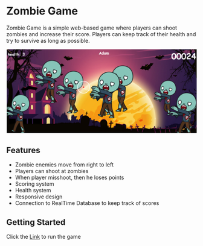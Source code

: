 
# Zombie Game

Zombie Game is a simple web-based game where players can shoot zombies and increase their score. Players can keep track of their health and try to survive as long as possible.

![Screenshot of the game](images/game.png)

## Features

- Zombie enemies move from right to left
- Players can shoot at zombies
- When player misshoot, then he loses points
- Scoring system
- Health system
- Responsive design
- Connection to RealTime Database to keep track of scores

## Getting Started

Click the [Link](https://adam0s007.github.io/zombie-shooting-game/) to run the game
